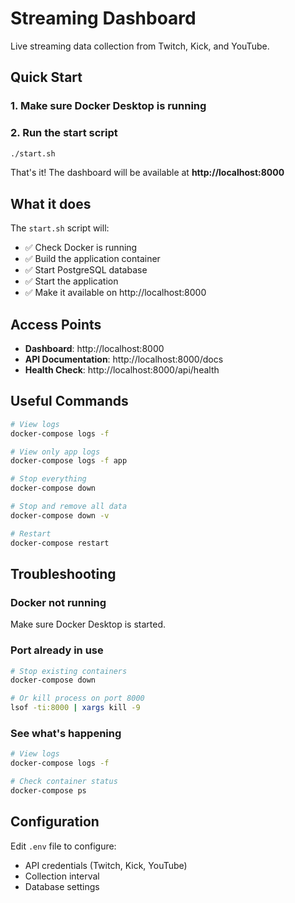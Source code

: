 # Streaming Dashboard

Live streaming data collection from Twitch, Kick, and YouTube.

## Quick Start

### 1. Make sure Docker Desktop is running

### 2. Run the start script

```bash
./start.sh
```

That's it! The dashboard will be available at **http://localhost:8000**

## What it does

The `start.sh` script will:
- ✅ Check Docker is running
- ✅ Build the application container
- ✅ Start PostgreSQL database
- ✅ Start the application
- ✅ Make it available on http://localhost:8000

## Access Points

- **Dashboard**: http://localhost:8000
- **API Documentation**: http://localhost:8000/docs
- **Health Check**: http://localhost:8000/api/health

## Useful Commands

```bash
# View logs
docker-compose logs -f

# View only app logs
docker-compose logs -f app

# Stop everything
docker-compose down

# Stop and remove all data
docker-compose down -v

# Restart
docker-compose restart
```

## Troubleshooting

### Docker not running
Make sure Docker Desktop is started.

### Port already in use
```bash
# Stop existing containers
docker-compose down

# Or kill process on port 8000
lsof -ti:8000 | xargs kill -9
```

### See what's happening
```bash
# View logs
docker-compose logs -f

# Check container status
docker-compose ps
```

## Configuration

Edit `.env` file to configure:
- API credentials (Twitch, Kick, YouTube)
- Collection interval
- Database settings
